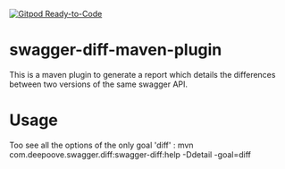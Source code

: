 [![Gitpod Ready-to-Code](https://img.shields.io/badge/Gitpod-Ready--to--Code-blue?logo=gitpod)](https://gitpod.io/#https://github.com/herve-brun/swagger-diff-maven-plugin) 

# swagger-diff-maven-plugin
This is a maven plugin to generate a report which details the differences between two versions of the same swagger API.

# Usage
Too see all the options of the only goal 'diff' :
mvn  com.deepoove.swagger.diff:swagger-diff:help -Ddetail -goal=diff
